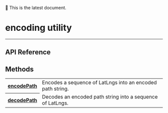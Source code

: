:green_heart: This is the latest document.

# encoding utility

------------
## API Reference

## Methods

<table>
    <tr>
        <th><a href="./encodePath/README.md">encodePath</a></th>
        <td>Encodes a sequence of LatLngs into an encoded path string.</td>
    </tr>
    <tr>
        <th><a href="./decodePath/README.md">decodePath</a></th>
        <td>Decodes an encoded path string into a sequence of LatLngs.</td>
    </tr>
</table>
